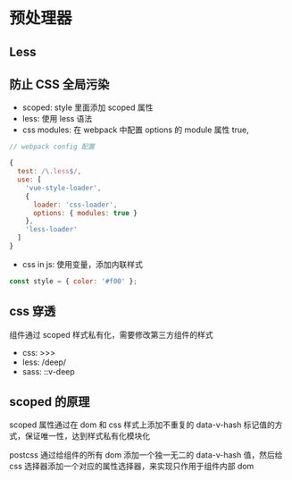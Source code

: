 # 预处理器

## Less

## 防止 CSS 全局污染

- scoped: style 里面添加 scoped 属性
- less: 使用 less 语法
- css modules: 在 webpack 中配置 options 的 module 属性 true,

```javascript
// webpack config 配置

{
  test: /\.less$/,
  use: [
    'vue-style-loader',
    {
      loader: 'css-loader',
      options: { modules: true }
    },
    'less-loader'
  ]
}
```

- css in js: 使用变量，添加内联样式

```javascript
const style = { color: '#f00' };
```

## css 穿透

组件通过 scoped 样式私有化，需要修改第三方组件的样式

- css: >>>
- less: /deep/
- sass: ::v-deep

## scoped 的原理

scoped 属性通过在 dom 和 css 样式上添加不重复的 data-v-hash 标记值的方式，保证唯一性，达到样式私有化模块化

postcss 通过给组件的所有 dom 添加一个独一无二的 data-v-hash 值，然后给 css 选择器添加一个对应的属性选择器，来实现只作用于组件内部 dom
